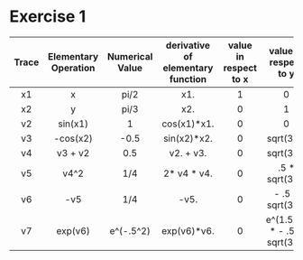 # Exercise 1

| Trace | Elementary Operation | Numerical Value | derivative of elementary function | value in respect to x | value in respect to y |
| :------: | :----------------------: | :------------------------------: | :------: | :------: | :------: |
| x1 | x | pi/2 | x1. | 1 | 0 |
| x2 | y | pi/3 | x2. | 0 | 1 |
| v2 | sin(x1) | 1 | cos(x1)*x1. | 0 | 0 |
| v3 | -cos(x2) | -0.5 | sin(x2)*x2. | 0 | sqrt(3)/2 |
| v4 | v3 + v2 | 0.5 |  v2. + v3. | 0 | sqrt(3)/2 |
| v5 | v4^2 | 1/4 | 2\* v4 \* v4. |0  | .5 * sqrt(3)/2 | 
| v6 | -v5 | 1/4 | -v5. | 0 |- .5 * sqrt(3)/2 | 
| v7 | exp(v6) | e^(-.5^2) | exp(v6)\*v6.  | 0 | e^(1.5^2) * - .5 * sqrt(3)/2 | 
